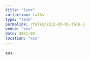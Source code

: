 ```yaml
---
title: "1xxx"
collection: talks
type: "Talk"
permalink: /talks/2012-03-01-talk-1
venue: "xxx"
date: 2021-03
location: "xxx"
---
```


xxx 
<!-- 神经网络结构搜索和自监督学习:1) 提出结构搜索方法 BossNAS，通过分块自监督机制缓解权重共享空间过大 和监督偏差问题，显著提升模型排序准确性与搜索效果。 2) 设计自动化自监督视图生成方法 AutoView，避免 繁琐手工视图设计，以对抗方式最小化视图间互信息;提出自约束损失函数，联合优化互信息以提升自监督学习。 -->
